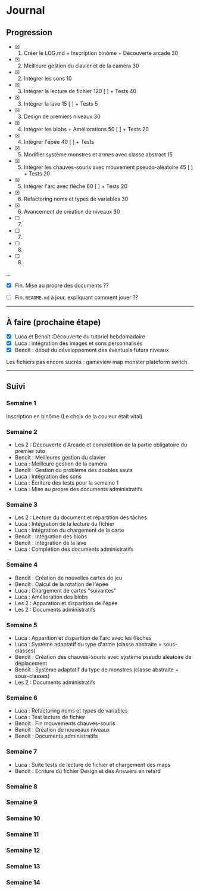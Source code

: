 # Journal

## Progression

* [x] 1. Créer le LOG.md + Inscription binôme + Découverte arcade      30
* [x] 2. Meilleure gestion du clavier et de la caméra                  30
* [x] 2. Intégrer les sons                                             10
* [x] 3. Intégrer la lecture de fichier                                120 [ ] + Tests 40
* [x] 3. Intégrer la lave                                              15  [ ] + Tests 5
* [x] 3. Design de premiers niveaux                                    30
* [x] 4. Intégrer les blobs + Améliorations                            50  [ ] + Tests 20
* [x] 4. Intégrer l'épée                                               40  [ ] + Tests 
* [x] 5. Modifier système monstres et armes avec classe abstract       15
* [x] 5. Intégrer les chauves-souris avec mouvement pseudo-aléatoire   45  [ ] + Tests 20
* [x] 5. Intégrer l'arc avec flèche                                    60  [ ] + Tests 20
* [x] 6. Refactoring noms et types de variables                        30
* [x] 6. Avancement de création de niveaux                             30
* [ ] 7. 
* [ ] 7. 
* [ ] 8. 
* [ ] 8. 
...
* [x] Fin. Mise au propre des documents                                ??
* [ ] Fin. `README.md` à jour, expliquant comment jouer                ??


---

## À faire (prochaine étape)

* [x] Luca et Benoît :Découverte du tutoriel hebdomadaire 
* [x] Luca : intégration des images et sons personnalisés
* [x] Benoît : début du développement des éventuels futurs niveaux

Les fichiers pas encore sucrés :
gameview
map
monster
plateform
switch

---

## Suivi

### Semaine 1
Inscription en binôme (Le choix de la couleur était vital)

### Semaine 2
* Les 2 : Découverte d'Arcade et complétition de la partie obligatoire du premier tuto
* Benoît : Meilleures gestion du clavier
* Luca : Meilleure gestion de la caméra
* Benoît : Gestion du problème des doubles sauts
* Luca : Intégration des sons
* Luca : Écriture des tests pour la semaine 1
* Luca : Mise au propre des documents administratifs

### Semaine 3
* Les 2 : Lecture du document et répartition des tâches
* Luca : Intégration de la lecture du fichier
* Luca : Intégration du chargement de la carte
* Benoît : Intégration des blobs
* Benoît : Intégration de la lave
* Luca : Complétion des documents administratifs

### Semaine 4
* Benoît : Création de nouvelles cartes de jeu
* Benoît : Calcul de la rotation de l'épée
* Luca : Chargement de cartes "suivantes"
* Luca : Amélioration des blobs
* Les 2 : Apparation et disparition de l'épée
* Les 2 : Documents administratifs

### Semaine 5
* Luca : Apparition et disparition de l'arc avec les flèches
* Luca : Système adaptatif du type d'arme (classe abstraite + sous-classes)
* Benoît : Création des chauves-souris avec système pseudo aléatoire de déplacement
* Benoît : Système adaptatif du type de monstres (classe abstraite + sous-classes)
* Les 2 : Documents administratifs

### Semaine 6
* Luca : Refactoring noms et types de variables
* Luca : Test lecture de fichier
* Benoît : Fin mouvements chauves-souris
* Benoît : Création de nouveaux niveaux
* Benoît : Documents administratifs

### Semaine 7
* Luca : Suite tests de lecture de fichier et chargement des maps
* Benoît : Ecriture du fichier Design et des Answers en retard

### Semaine 8


### Semaine 9

### Semaine 10

### Semaine 11

### Semaine 12

### Semaine 13

### Semaine 14